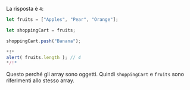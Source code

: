 La risposta è `4`:


```js run
let fruits = ["Apples", "Pear", "Orange"];

let shoppingCart = fruits;

shoppingCart.push("Banana");

*!*
alert( fruits.length ); // 4
*/!*
```

Questo perché gli array sono oggetti. Quindi `shoppingCart` e `fruits` sono riferimenti allo stesso array.

